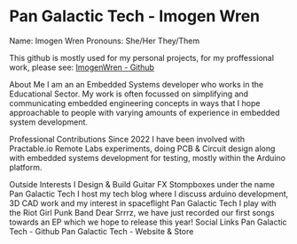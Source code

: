 # Pan Galactic Tech - Imogen Wren
Name: Imogen Wren
Pronouns: She/Her They/Them

This github is mostly used for my personal projects, for my proffessional work, please see: [ImogenWren - Github](https://github.com/ImogenWren)

About Me
I am an an Embedded Systems developer who works in the Educational Sector. My work is often focussed on simplifying and communicating embedded engineering concepts in ways that I hope approachable to people with varying amounts of experience in embedded system development.

Professional Contributions
Since 2022 I have been involved with Practable.io Remote Labs experiments, doing PCB & Circuit design along with embedded systems development for testing, mostly within the Arduino platform.

Outside Interests
I Design & Build Guitar FX Stompboxes under the name Pan Galactic Tech
I host my tech blog where I discuss arduino development, 3D CAD work and my interest in spaceflight Pan Galactic Tech
I play with the Riot Girl Punk Band Dear Srrrz, we have just recorded our first songs towards an EP which we hope to release this year!
Social Links
Pan Galactic Tech - Github
Pan Galactic Tech - Website & Store







<!--
**PanGalacticTech/PanGalacticTech** is a ✨ _special_ ✨ repository because its `README.md` (this file) appears on your GitHub profile.

Here are some ideas to get you started:

- 🔭 I’m currently working on ...
- 🌱 I’m currently learning ...
- 👯 I’m looking to collaborate on ...
- 🤔 I’m looking for help with ...
- 💬 Ask me about ...
- 📫 How to reach me: ...
- 😄 Pronouns: ...
- ⚡ Fun fact: ...
-->
